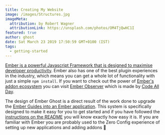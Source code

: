 ```yaml
---
title: Creating My Website
image: /images/Structures.jpg
imageMeta:
  attribution: by Robert Wagner
  attributionLink: https://unsplash.com/photos/OM4TjQwHC1I
featured: true
author: ghost
date: Sat March 23 2019 17:50:59 GMT+0100 (IST)
tags:
  - getting-started
---
```


[Ember is a powerful Javascript Framework that is designed to maximise developer productivity](https://emberjs.com/). Ember also has one of the best plugin experiences in the industry, which means you can get a whole lot of functionality with just a simple `npm install`. If you want to check out the power of [Ember's addon ecosystem](https://emberobserver.com/) you can visit [Ember Observer](https://emberobserver.com/) which is made by [Code All Day](http://www.codeallday.com/).

The design of Ember Ghost is a direct result of the work done to upgrade the [Ember Guides into an Ember application](https://github.com/ember-learn/guides-app). This system is specifically designed to make it easy for you to get started and if you have followed the [instructions on the README](https://github.com/empress/ember-ghost) you will know exactly how easy it is. If you are familiar with Ember you are probably used to the Zero Config experience of setting up new applications and adding addons 🎉
